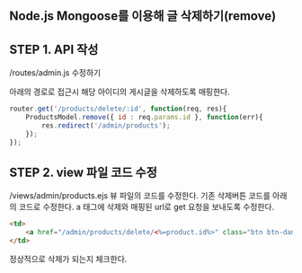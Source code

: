 ## **Node.js Mongoose를 이용해 글 삭제하기(remove)**

## STEP 1. API 작성
/routes/admin.js 수정하기

아래의 경로로 접근시 해당 아이디의 게시글을 삭제하도록 매핑한다.
```javascript
router.get('/products/delete/:id', function(req, res){
    ProductsModel.remove({ id : req.params.id }, function(err){
        res.redirect('/admin/products');
    });
});
```
## STEP 2. view 파일 코드 수정
/views/admin/products.ejs 뷰 파일의 코드를 수정한다.
기존 삭제버튼 코드를 아래의 코드로 수정한다.
a 태그에 삭제와 매핑된 url로 get 요청을 보내도록 수정한다.

```html
<td>
	<a href="/admin/products/delete/<%=product.id%>" class="btn btn-danger" onclick="return confirm('삭제하시겠습니까?')">삭제</a>
</td>
```

정상적으로 삭제가 되는지 체크한다.